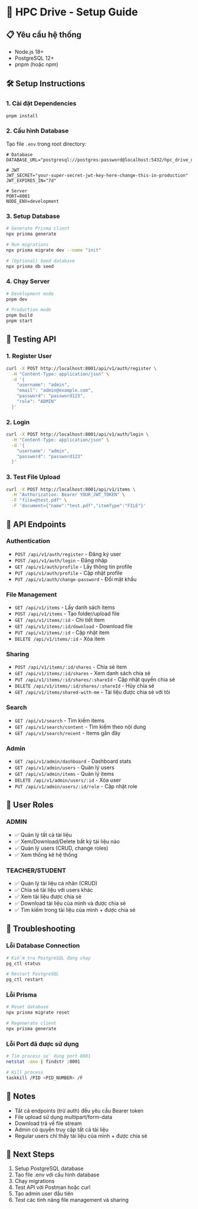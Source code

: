# 🚀 HPC Drive - Setup Guide

## 📋 **Yêu cầu hệ thống**

- Node.js 18+ 
- PostgreSQL 12+
- pnpm (hoặc npm)

## 🛠️ **Setup Instructions**

### 1. **Cài đặt Dependencies**
```bash
pnpm install
```

### 2. **Cấu hình Database**

Tạo file `.env` trong root directory:
```env
# Database
DATABASE_URL="postgresql://postgres:password@localhost:5432/hpc_drive_dev"

# JWT
JWT_SECRET="your-super-secret-jwt-key-here-change-this-in-production"
JWT_EXPIRES_IN="7d"

# Server
PORT=8001
NODE_ENV=development
```

### 3. **Setup Database**

```bash
# Generate Prisma client
npx prisma generate

# Run migrations
npx prisma migrate dev --name "init"

# (Optional) Seed database
npx prisma db seed
```

### 4. **Chạy Server**

```bash
# Development mode
pnpm dev

# Production mode
pnpm build
pnpm start
```

## 🧪 **Testing API**

### 1. **Register User**
```bash
curl -X POST http://localhost:8001/api/v1/auth/register \
  -H "Content-Type: application/json" \
  -d '{
    "username": "admin",
    "email": "admin@example.com", 
    "password": "password123",
    "role": "ADMIN"
  }'
```

### 2. **Login**
```bash
curl -X POST http://localhost:8001/api/v1/auth/login \
  -H "Content-Type: application/json" \
  -d '{
    "username": "admin",
    "password": "password123"
  }'
```

### 3. **Test File Upload**
```bash
curl -X POST http://localhost:8001/api/v1/items \
  -H "Authorization: Bearer YOUR_JWT_TOKEN" \
  -F "file=@test.pdf" \
  -F 'document={"name":"test.pdf","itemType":"FILE"}'
```

## 📁 **API Endpoints**

### **Authentication**
- `POST /api/v1/auth/register` - Đăng ký user
- `POST /api/v1/auth/login` - Đăng nhập
- `GET /api/v1/auth/profile` - Lấy thông tin profile
- `PUT /api/v1/auth/profile` - Cập nhật profile
- `PUT /api/v1/auth/change-password` - Đổi mật khẩu

### **File Management**
- `GET /api/v1/items` - Lấy danh sách items
- `POST /api/v1/items` - Tạo folder/upload file
- `GET /api/v1/items/:id` - Chi tiết item
- `GET /api/v1/items/:id/download` - Download file
- `PUT /api/v1/items/:id` - Cập nhật item
- `DELETE /api/v1/items/:id` - Xóa item

### **Sharing**
- `POST /api/v1/items/:id/shares` - Chia sẻ item
- `GET /api/v1/items/:id/shares` - Xem danh sách chia sẻ
- `PUT /api/v1/items/:id/shares/:shareId` - Cập nhật quyền chia sẻ
- `DELETE /api/v1/items/:id/shares/:shareId` - Hủy chia sẻ
- `GET /api/v1/items/shared-with-me` - Tài liệu được chia sẻ với tôi

### **Search**
- `GET /api/v1/search` - Tìm kiếm items
- `GET /api/v1/search/content` - Tìm kiếm theo nội dung
- `GET /api/v1/search/recent` - Items gần đây

### **Admin**
- `GET /api/v1/admin/dashboard` - Dashboard stats
- `GET /api/v1/admin/users` - Quản lý users
- `GET /api/v1/admin/items` - Quản lý items
- `DELETE /api/v1/admin/users/:id` - Xóa user
- `PUT /api/v1/admin/users/:id/role` - Cập nhật role

## 🔐 **User Roles**

### **ADMIN**
- ✅ Quản lý tất cả tài liệu
- ✅ Xem/Download/Delete bất kỳ tài liệu nào
- ✅ Quản lý users (CRUD, change roles)
- ✅ Xem thống kê hệ thống

### **TEACHER/STUDENT**
- ✅ Quản lý tài liệu cá nhân (CRUD)
- ✅ Chia sẻ tài liệu với users khác
- ✅ Xem tài liệu được chia sẻ
- ✅ Download tài liệu của mình và được chia sẻ
- ✅ Tìm kiếm trong tài liệu của mình + được chia sẻ

## 🚨 **Troubleshooting**

### **Lỗi Database Connection**
```bash
# Kiểm tra PostgreSQL đang chạy
pg_ctl status

# Restart PostgreSQL
pg_ctl restart
```

### **Lỗi Prisma**
```bash
# Reset database
npx prisma migrate reset

# Regenerate client
npx prisma generate
```

### **Lỗi Port đã được sử dụng**
```bash
# Tìm process sử dụng port 8001
netstat -ano | findstr :8001

# Kill process
taskkill /PID <PID_NUMBER> /F
```

## 📝 **Notes**

- Tất cả endpoints (trừ auth) đều yêu cầu Bearer token
- File upload sử dụng multipart/form-data
- Download trả về file stream
- Admin có quyền truy cập tất cả tài liệu
- Regular users chỉ thấy tài liệu của mình + được chia sẻ

## 🎯 **Next Steps**

1. Setup PostgreSQL database
2. Tạo file .env với cấu hình database
3. Chạy migrations
4. Test API với Postman hoặc curl
5. Tạo admin user đầu tiên
6. Test các tính năng file management và sharing




